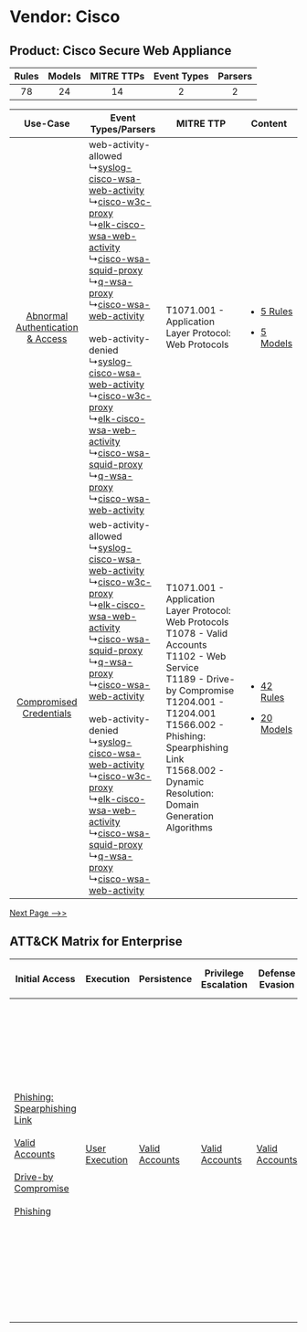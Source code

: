 Vendor: Cisco
=============
Product: Cisco Secure Web Appliance
-----------------------------------
| Rules | Models | MITRE TTPs | Event Types | Parsers |
|:-----:|:------:|:----------:|:-----------:|:-------:|
|  78   |   24   |     14     |      2      |    2    |

|    Use-Case    | Event Types/Parsers    | MITRE TTP    | Content    |
|:----:| ---- | ---- | ---- |
| [Abnormal Authentication & Access](../../../UseCases/uc_abnormal_authentication_&_access.md) |  web-activity-allowed<br> ↳[syslog-cisco-wsa-web-activity](Ps/pC_syslogciscowsawebactivity.md)<br> ↳[cisco-w3c-proxy](Ps/pC_ciscow3cproxy.md)<br> ↳[elk-cisco-wsa-web-activity](Ps/pC_elkciscowsawebactivity.md)<br> ↳[cisco-wsa-squid-proxy](Ps/pC_ciscowsasquidproxy.md)<br> ↳[q-wsa-proxy](Ps/pC_qwsaproxy.md)<br> ↳[cisco-wsa-web-activity](Ps/pC_ciscowsawebactivity.md)<br><br> web-activity-denied<br> ↳[syslog-cisco-wsa-web-activity](Ps/pC_syslogciscowsawebactivity.md)<br> ↳[cisco-w3c-proxy](Ps/pC_ciscow3cproxy.md)<br> ↳[elk-cisco-wsa-web-activity](Ps/pC_elkciscowsawebactivity.md)<br> ↳[cisco-wsa-squid-proxy](Ps/pC_ciscowsasquidproxy.md)<br> ↳[q-wsa-proxy](Ps/pC_qwsaproxy.md)<br> ↳[cisco-wsa-web-activity](Ps/pC_ciscowsawebactivity.md)<br> | T1071.001 - Application Layer Protocol: Web Protocols<br>    | [<ul><li>5 Rules</li></ul><ul><li>5 Models</li></ul>](RM/r_m_cisco_cisco_secure_web_appliance_Abnormal_Authentication_&_Access.md) |
|          [Compromised Credentials](../../../UseCases/uc_compromised_credentials.md)          |  web-activity-allowed<br> ↳[syslog-cisco-wsa-web-activity](Ps/pC_syslogciscowsawebactivity.md)<br> ↳[cisco-w3c-proxy](Ps/pC_ciscow3cproxy.md)<br> ↳[elk-cisco-wsa-web-activity](Ps/pC_elkciscowsawebactivity.md)<br> ↳[cisco-wsa-squid-proxy](Ps/pC_ciscowsasquidproxy.md)<br> ↳[q-wsa-proxy](Ps/pC_qwsaproxy.md)<br> ↳[cisco-wsa-web-activity](Ps/pC_ciscowsawebactivity.md)<br><br> web-activity-denied<br> ↳[syslog-cisco-wsa-web-activity](Ps/pC_syslogciscowsawebactivity.md)<br> ↳[cisco-w3c-proxy](Ps/pC_ciscow3cproxy.md)<br> ↳[elk-cisco-wsa-web-activity](Ps/pC_elkciscowsawebactivity.md)<br> ↳[cisco-wsa-squid-proxy](Ps/pC_ciscowsasquidproxy.md)<br> ↳[q-wsa-proxy](Ps/pC_qwsaproxy.md)<br> ↳[cisco-wsa-web-activity](Ps/pC_ciscowsawebactivity.md)<br> | T1071.001 - Application Layer Protocol: Web Protocols<br>T1078 - Valid Accounts<br>T1102 - Web Service<br>T1189 - Drive-by Compromise<br>T1204.001 - T1204.001<br>T1566.002 - Phishing: Spearphishing Link<br>T1568.002 - Dynamic Resolution: Domain Generation Algorithms<br> | [<ul><li>42 Rules</li></ul><ul><li>20 Models</li></ul>](RM/r_m_cisco_cisco_secure_web_appliance_Compromised_Credentials.md)        |
[Next Page -->>](2_ds_cisco_cisco_secure_web_appliance.md)

ATT&CK Matrix for Enterprise
----------------------------
| Initial Access                                                                                                                                                                                                                                                                                | Execution                                                           | Persistence                                                         | Privilege Escalation                                                | Defense Evasion                                                     | Credential Access | Discovery | Lateral Movement                                                            | Collection | Command and Control                                                                                                                                                                                                                                                                                                                                                                                                                                                                                                                                                        | Exfiltration                                                                                                                                                                                                                                                                             | Impact                                                                  |
| --------------------------------------------------------------------------------------------------------------------------------------------------------------------------------------------------------------------------------------------------------------------------------------------- | ------------------------------------------------------------------- | ------------------------------------------------------------------- | ------------------------------------------------------------------- | ------------------------------------------------------------------- | ----------------- | --------- | --------------------------------------------------------------------------- | ---------- | -------------------------------------------------------------------------------------------------------------------------------------------------------------------------------------------------------------------------------------------------------------------------------------------------------------------------------------------------------------------------------------------------------------------------------------------------------------------------------------------------------------------------------------------------------------------------- | ---------------------------------------------------------------------------------------------------------------------------------------------------------------------------------------------------------------------------------------------------------------------------------------- | ----------------------------------------------------------------------- |
| [Phishing: Spearphishing Link](https://attack.mitre.org/techniques/T1566/002)<br><br>[Valid Accounts](https://attack.mitre.org/techniques/T1078)<br><br>[Drive-by Compromise](https://attack.mitre.org/techniques/T1189)<br><br>[Phishing](https://attack.mitre.org/techniques/T1566)<br><br> | [User Execution](https://attack.mitre.org/techniques/T1204)<br><br> | [Valid Accounts](https://attack.mitre.org/techniques/T1078)<br><br> | [Valid Accounts](https://attack.mitre.org/techniques/T1078)<br><br> | [Valid Accounts](https://attack.mitre.org/techniques/T1078)<br><br> |                   |           | [Internal Spearphishing](https://attack.mitre.org/techniques/T1534)<br><br> |            | [Web Service](https://attack.mitre.org/techniques/T1102)<br><br>[Application Layer Protocol: Web Protocols](https://attack.mitre.org/techniques/T1071/001)<br><br>[Dynamic Resolution](https://attack.mitre.org/techniques/T1568)<br><br>[Dynamic Resolution: Domain Generation Algorithms](https://attack.mitre.org/techniques/T1568/002)<br><br>[Proxy: Multi-hop Proxy](https://attack.mitre.org/techniques/T1090/003)<br><br>[Application Layer Protocol](https://attack.mitre.org/techniques/T1071)<br><br>[Proxy](https://attack.mitre.org/techniques/T1090)<br><br> | [Exfiltration Over C2 Channel](https://attack.mitre.org/techniques/T1041)<br><br>[Exfiltration Over Web Service: Exfiltration to Cloud Storage](https://attack.mitre.org/techniques/T1567/002)<br><br>[Exfiltration Over Web Service](https://attack.mitre.org/techniques/T1567)<br><br> | [Resource Hijacking](https://attack.mitre.org/techniques/T1496)<br><br> |